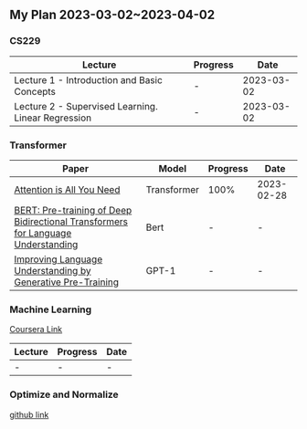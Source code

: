 ## My Plan 2023-03-02~2023-04-02

### CS229

|Lecture|Progress|Date|
|---|---|---|
|Lecture 1 - Introduction and Basic Concepts|-|2023-03-02|
|Lecture 2 - Supervised Learning. Linear Regression|-|2023-03-02|

### Transformer

|Paper|Model|Progress|Date|
|---|---|---|---|
|[Attention is All You Need](https://arxiv.org/pdf/1706.03762.pdf)|Transformer|100%|2023-02-28|
|[BERT: Pre-training of Deep Bidirectional Transformers for Language Understanding](https://arxiv.org/pdf/1810.04805.pdf)|Bert|-|-|
|[Improving Language Understanding by Generative Pre-Training](https://cdn.openai.com/research-covers/language-unsupervised/language_understanding_paper.pdf)|GPT-1|-|-|

### Machine Learning

[Coursera Link](https://www.coursera.org/learn/machine-learning?irclickid=QKQWhbTGaxyNWKmRHv16YWwbUkAUDkTuARUNTs0&irgwc=1&utm_medium=partners&utm_source=impact&utm_campaign=1359989&utm_content=b2c)

|Lecture|Progress|Date|
|---|---|---|
|-|-|-|

### Optimize and Normalize

[github link](https://github.com/Mikoto10032/DeepLearning)
